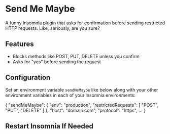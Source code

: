 # Send Me Maybe

A funny Insomnia plugin that asks for confirmation before sending restricted HTTP requests. Like, seriously, are you sure?

## Features

- Blocks methods like POST, PUT, DELETE unless you confirm
- Asks for "yes" before sending the request

## Configuration

Set an environment variable `sendMeMaybe` like below along with your other environment variables 
in each of your insomnia environments:

{
"sendMeMaybe": {
        "env": "production",
        "restrictedRequests": [ "POST", "PUT", "DELETE" ]
        },
"host": "domain.com",
"protocol": "https",
...
}

## Restart Insomnia If Needed


